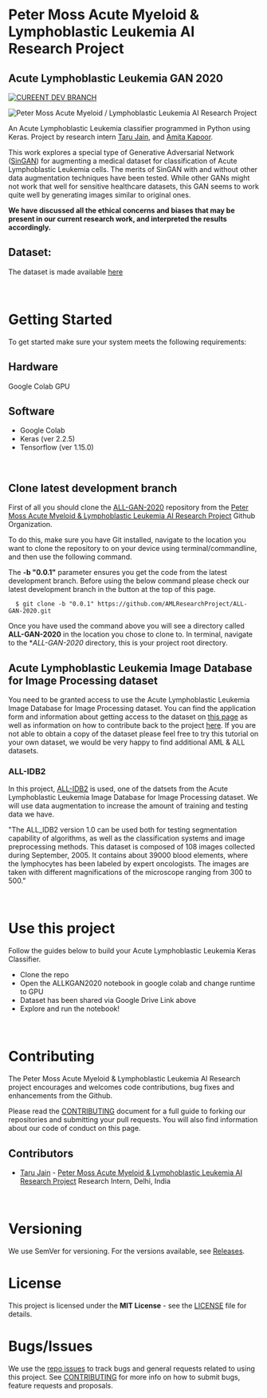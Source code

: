 # Peter Moss Acute Myeloid & Lymphoblastic Leukemia AI Research Project

## Acute Lymphoblastic Leukemia GAN 2020

[![CUREENT DEV BRANCH](https://img.shields.io/badge/CURRENT%20DEV%20BRANCH-0.0.1-blue.svg)](https://github.com/AMLResearchProject/ALL-GAN-2020/tree/0.0.1)

![Peter Moss Acute Myeloid / Lymphoblastic Leukemia AI Research Project](https://www.PeterMossAmlAllResearch.com/media/images/banner.png)

An Acute Lymphoblastic Leukemia classifier programmed in Python using Keras. Project by research intern [Taru Jain](https://www.petermossamlallresearch.com/students/student/taru-jain/profile "Taru Jain"), and [Amita Kapoor](https://www.leukemiaresearchassociation.ai/team/amita-kapoor/profile "Amita Kapoor").

This work explores a special type of Generative Adversarial Network ([SinGAN](https://arxiv.org/pdf/1905.01164.pdf)) for augmenting a medical dataset for classification of Acute Lymphoblastic Leukemia cells. The merits of SinGAN with and without other data augmentation techniques have been tested. While other GANs might not work that well for sensitive healthcare datasets, this GAN seems to work quite well by generating images similar to original ones.

**We have discussed all the ethical concerns and biases that may be present in our current research work, and interpreted the results accordingly.**

## Dataset:
The dataset is made available [here](https://drive.google.com/drive/folders/1MbC0fJA5g2B5bGEzNHx-aw1fLWOS9KjL?usp=sharing)

&nbsp;

# Getting Started 

To get started make sure your system meets the following requirements:

## Hardware
Google Colab GPU

## Software
* Google Colab
* Keras (ver 2.2.5)
* Tensorflow (ver 1.15.0)

&nbsp;

## Clone latest development branch

First of all you should clone the [ALL-GAN-2020](https://github.com/AMLResearchProject/ALL-GAN-2020 "ALL-GAN-2020") repository from the [Peter Moss Acute Myeloid & Lymphoblastic Leukemia AI Research Project](hhttps://github.com/AMLResearchProject "Peter Moss Acute Myeloid & Lymphoblastic Leukemia AI Research Project") Github Organization. 

To do this, make sure you have Git installed, navigate to the location you want to clone the repository to on your device using terminal/commandline, and then use the following command.

The **-b "0.0.1"** parameter ensures you get the code from the latest development branch. Before using the below command please check our latest development branch in the button at the top of this page.

```
  $ git clone -b "0.0.1" https://github.com/AMLResearchProject/ALL-GAN-2020.git
```

Once you have used the command above you will see a directory called **ALL-GAN-2020** in the location you chose to clone to. In terminal, navigate to the **ALL-GAN-2020* directory, this is your project root directory.

## Acute Lymphoblastic Leukemia Image Database for Image Processing dataset

You need to be granted access to use the Acute Lymphoblastic Leukemia Image Database for Image Processing dataset. You can find the application form and information about getting access to the dataset on [this page](https://homes.di.unimi.it/scotti/all/#download) as well as information on how to contribute back to the project [here](https://homes.di.unimi.it/scotti/all/results.php). If you are not able to obtain a copy of the dataset please feel free to try this tutorial on your own dataset, we would be very happy to find additional AML & ALL datasets.

### ALL-IDB2 

In this project, [ALL-IDB2](https://homes.di.unimi.it/scotti/all/#datasets) is used, one of the datsets from the Acute Lymphoblastic Leukemia Image Database for Image Processing dataset. We will use data augmentation to increase the amount of training and testing data we have.

"The ALL_IDB2 version 1.0 can be used both for testing segmentation capability of algorithms, as well as the classification systems and image preprocessing methods. This dataset is composed of 108 images collected during September, 2005. It contains about 39000 blood elements, where the lymphocytes has been labeled by expert oncologists. The images are taken with different magnifications of the microscope ranging from 300 to 500."  

&nbsp;

# Use this project

Follow the guides below to build your Acute Lymphoblastic Leukemia Keras Classifier. 
* Clone the repo
* Open the ALLKGAN2020 notebook in google colab and change runtime to GPU
* Dataset has been shared via Google Drive Link above
* Explore and run the notebook!

&nbsp;

# Contributing

The Peter Moss Acute Myeloid & Lymphoblastic Leukemia AI Research project encourages and welcomes code contributions, bug fixes and enhancements from the Github.

Please read the [CONTRIBUTING](https://github.com/AMLResearchProject/ALL-GAN-2020/blob/master/CONTRIBUTING.md "CONTRIBUTING") document for a full guide to forking our repositories and submitting your pull requests. You will also find information about our code of conduct on this page.

## Contributors

- [Taru Jain](https://www.petermossamlallresearch.com/students/student/taru-jain/profile "Taru Jain") - [Peter Moss Acute Myeloid & Lymphoblastic Leukemia AI Research Project](https://www.leukemiaresearchassociation.ai "Peter Moss Acute Myeloid & Lymphoblastic Leukemia AI Research Project") Research Intern, Delhi, India

&nbsp;

# Versioning

We use SemVer for versioning. For the versions available, see [Releases](https://github.com/AMLResearchProject/ALL-GAN-2020/releases "Releases").

# License

This project is licensed under the **MIT License** - see the [LICENSE](https://github.com/AMLResearchProject/ALL-GAN-2020/blob/master/LICENSE "LICENSE") file for details.

# Bugs/Issues

We use the [repo issues](https://github.com/AMLResearchProject/ALL-GAN-2020/issues "repo issues") to track bugs and general requests related to using this project. See [CONTRIBUTING](https://github.com/AMLResearchProject/ALL-GAN-2020/blob/master/CONTRIBUTING.md "CONTRIBUTING") for more info on how to submit bugs, feature requests and proposals.

